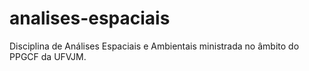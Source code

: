 # analises-espaciais
Disciplina de Análises Espaciais e Ambientais ministrada no âmbito do PPGCF da UFVJM.

